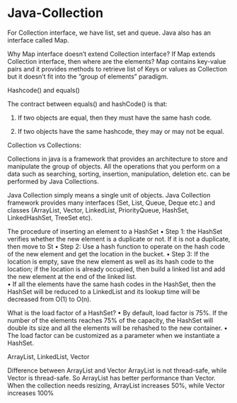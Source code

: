 # Java-Collection

For Collection interface, we have list, set and queue. Java also has an interface called Map.

Why Map interface doesn’t extend Collection interface?
If  Map  extends  Collection  interface,  then  where  are the  elements?  Map contains  key-value  pairs  and  it  provides methods to retrieve list of Keys or values as Collection but it doesn’t fit into the “group of elements” paradigm.

Hashcode() and equals()

The contract between equals() and hashCode() is that: 

1)  If two objects are equal, then they must have the same hash code. 

2)  If two objects have the same hashcode, they may or may not be equal.

Collection vs Collections: 

Collections in java is a framework that provides an architecture to store and manipulate the group of objects.
All the operations that you perform on a data such as searching, sorting, insertion, manipulation, deletion etc. can be performed by Java Collections.

Java Collection simply means a single unit of objects. Java Collection framework provides many interfaces (Set, List, Queue, Deque etc.) and classes (ArrayList, Vector, LinkedList, PriorityQueue, HashSet, LinkedHashSet, TreeSet etc).

The procedure of inserting an element to a HashSet
•	Step 1: the HashSet verifies whether the new element is a duplicate or not. If it is not a duplicate, then move to St
•	Step 2: Use a hash function to operate on the hash code of the new element and get the location in the bucket.
•	Step 3: If the location is empty, save the new element as well as its hash code to the location; if the location is already occupied, then build a linked list and add the new element at the end of the linked list.  
•	If all the elements have the same hash codes in the HashSet, then the HashSet will be reduced to a LinkedList and its lookup time will be decreased from O(1) to O(n).

What is the load factor of a HashSet?
•	By default, load factor is 75%. If the number of the elements reaches 75% of the capacity, the HashSet will double its size and all the elements will be rehashed to the new container.
•	The load factor can be customized as a parameter when we instantiate a HashSet.


ArrayList, LinkedList, Vector

Difference between ArrayList and Vector
ArrayList is not thread-safe, while Vector is thread-safe. So ArrayList has better performance than Vector.
When the collection needs resizing, ArrayList  increases 50%, while Vector increases 100%






